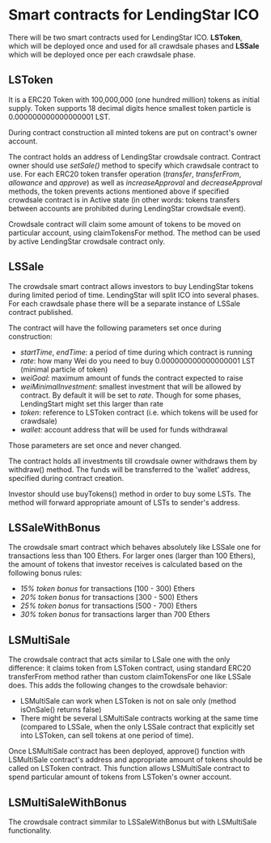# Smart contracts for LendingStar ICO

There will be two smart contracts used for LendingStar ICO. **LSToken**, which will be deployed once and used for all crawdsale phases and **LSSale** which will be deployed once per each crawdsale phase.

## LSToken

It is a ERC20 Token with 100,000,000 (one hundred million) tokens as initial supply. Token supports 18 decimal digits hence smallest token particle is 0.000000000000000001 LST.

During contract construction all minted tokens are put on contract's owner account.

The contract holds an address of LendingStar crowdsale contract. Contract owner should use *setSale()* method to specify which crawdsale contract to use. For each ERC20 token transfer operation (*transfer*, *transferFrom*, *allowance* and *approve*) as well as *increaseApproval* and *decreaseApproval* methods, the token prevents actions mentioned above if specified crowdsale contract is in Active state (in other words: tokens transfers between accounts are prohibited during LendingStar crowdsale event).

Crowdsale contract will claim some amount of tokens to be moved on particular account, using claimTokensFor method. The method can be used by active LendingStar crowdsale contract only.

## LSSale

The crowdsale smart contract allows investors to buy LendingStar tokens during limited period of time. LendingStar will split ICO into several phases. For each crawdsale phase there will be a separate instance of LSSale contract published.

The contract will have the following parameters set once during construction:
- *startTime*, *endTime*: a period of time during which contract is running
- *rate*: how many Wei do you need to buy 0.000000000000000001 LST (minimal particle of token)
- *weiGoal*: maximum amount of funds the contract expected to raise
- *weiMinimalInvestment*: smallest investment that will be allowed by contract. By default it will be set to *rate*. Though for some phases, LendingStart might set this larger than rate 
- *token*: reference to LSToken contract (i.e. which tokens will be used for crawdsale)
- *wallet*: account address that will be used for funds withdrawal

Those parameters are set once and never changed.

The contract holds all investments till crowdsale owner withdraws them by withdraw() method. The funds will be transferred to the 'wallet' address, specified during contract creation.

Investor should use buyTokens() method in order to buy some LSTs. The method will forward appropriate amount of LSTs to sender's address.

## LSSaleWithBonus

The crowdsale smart contract which behaves absolutely like LSSale one for transactions less than 100 Ethers. For larger ones  (larger than 100 Ethers), the amount of tokens that investor receives is calculated based on the following bonus rules:

- *15% token bonus* for transactions [100 - 300) Ethers
- *20% token bonus* for transactions [300 - 500) Ethers
- *25% token bonus* for transactions [500 - 700) Ethers
- *30% token bonus* for transactions larger than 700 Ethers

## LSMultiSale

The crowdsale contract that acts similar to LSale one with the only difference: it claims token from LSToken contract, using standard ERC20 transferFrom method rather than custom claimTokensFor one like LSSale does. This adds the following changes to the crowdsale behavior:

- LSMultiSale can work when LSToken is not on sale only (method isOnSale() returns false)
- There might be several LSMultiSale contracts working at the same time (compared to LSSale, when the only LSSale contract that explicitly set into LSToken, can sell tokens at one period of time).

Once LSMultiSale contract has been deployed, approve() function with LSMultiSale contract's address and appropriate amount of tokens should be called on LSToken contract. This function allows LSMultiSale contract to spend particular amount of tokens from LSToken's owner account.

## LSMultiSaleWithBonus

The crowdsale contract simmilar to LSSaleWithBonus but with LSMultiSale functionality.
